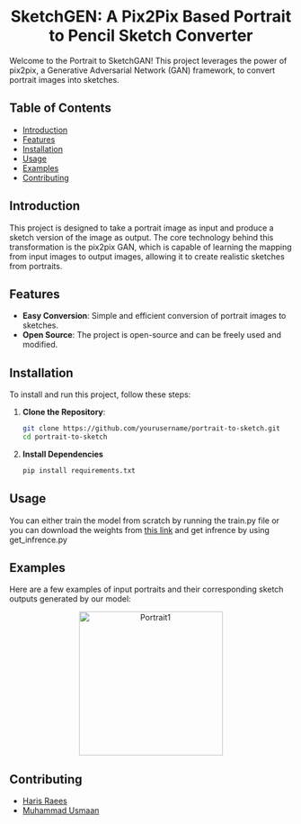<h1 align="center">SketchGEN: A Pix2Pix Based Portrait to Pencil Sketch Converter</h1>

Welcome to the Portrait to SketchGAN! This project leverages the power of pix2pix, a Generative Adversarial Network (GAN) framework, to convert portrait images into sketches. 

## Table of Contents
- [Introduction](#introduction)
- [Features](#features)
- [Installation](#installation)
- [Usage](#usage)
- [Examples](#examples)
- [Contributing](#contributing)

## Introduction

This project is designed to take a portrait image as input and produce a sketch version of the image as output. The core technology behind this transformation is the pix2pix GAN, which is capable of learning the mapping from input images to output images, allowing it to create realistic sketches from portraits.

## Features

- **Easy Conversion**: Simple and efficient conversion of portrait images to sketches.
- **Open Source**: The project is open-source and can be freely used and modified.

## Installation

To install and run this project, follow these steps:

1. **Clone the Repository**:
   ```sh
   git clone https://github.com/yourusername/portrait-to-sketch.git
   cd portrait-to-sketch

2. **Install Dependencies**
   ```sh
   pip install requirements.txt

## Usage
You can either train the model from scratch by running the train.py file or you can download the weights from <a href="#">this link</a> and get infrence by using get_infrence.py 

## Examples

Here are a few examples of input portraits and their corresponding sketch outputs generated by our model:

<div align="center">
    <img src="example.jpg" alt="Portrait1" width="256"/>
</div>

## Contributing
- <a href="https://github.com/harrisrais">Haris Raees</a>
- <a href="https://github.com/Usman-tsk">Muhammad Usmaan</a> 


